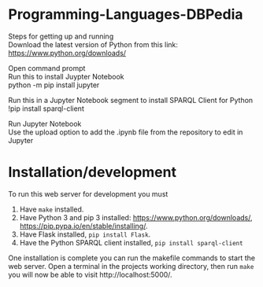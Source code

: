 # Programming-Languages-DBPedia

Steps for getting up and running<br>
Download the latest version of Python from this link:<br>
https://www.python.org/downloads/<br>

Open command prompt<br>
Run this to install Juypter Notebook<br>
python -m pip install jupyter<br>

Run this in a Jupyter Notebook segment to install SPARQL Client for Python<br>
!pip install sparql-client<br>

Run Jupyter Notebook<br>
Use the upload option to add the .ipynb file from the repository to edit in Jupyter<br>

# Installation/development

To run this web server for development you must 
1. Have `make` installed.
2. Have Python 3 and pip 3 installed: https://www.python.org/downloads/, https://pip.pypa.io/en/stable/installing/.
3. Have Flask installed, `pip install Flask`.
4. Have the Python SPARQL client installed, `pip install sparql-client`

One installation is complete you can run the makefile commands to start the web
server. Open a terminal in the projects working directory, then run `make` you
will now be able to visit http://localhost:5000/. 
